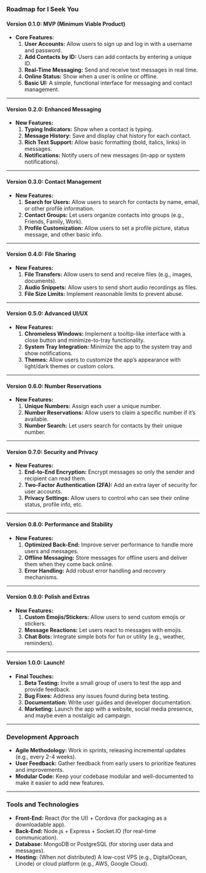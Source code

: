 ### **Roadmap for I Seek You**

#### **Version 0.1.0: MVP (Minimum Viable Product)**
- **Core Features:**
  1. **User Accounts:** Allow users to sign up and log in with a username and password.
  2. **Add Contacts by ID:** Users can add contacts by entering a unique ID.
  3. **Real-Time Messaging:** Send and receive text messages in real time.
  4. **Online Status:** Show when a user is online or offline.
  5. **Basic UI:** A simple, functional interface for messaging and contact management.

---

#### **Version 0.2.0: Enhanced Messaging**
- **New Features:**
  1. **Typing Indicators:** Show when a contact is typing.
  2. **Message History:** Save and display chat history for each contact.
  3. **Rich Text Support:** Allow basic formatting (bold, italics, links) in messages.
  4. **Notifications:** Notify users of new messages (in-app or system notifications).

---

#### **Version 0.3.0: Contact Management**
- **New Features:**
  1. **Search for Users:** Allow users to search for contacts by name, email, or other profile information.
  2. **Contact Groups:** Let users organize contacts into groups (e.g., Friends, Family, Work).
  3. **Profile Customization:** Allow users to set a profile picture, status message, and other basic info.

---

#### **Version 0.4.0: File Sharing**
- **New Features:**
  1. **File Transfers:** Allow users to send and receive files (e.g., images, documents).
  2. **Audio Snippets:** Allow users to send short audio recordings as files.
  3. **File Size Limits:** Implement reasonable limits to prevent abuse.

---

#### **Version 0.5.0: Advanced UI/UX**
- **New Features:**
  1. **Chromeless Windows:** Implement a tooltip-like interface with a close button and minimize-to-tray functionality.
  2. **System Tray Integration:** Minimize the app to the system tray and show notifications.
  3. **Themes:** Allow users to customize the app’s appearance with light/dark themes or custom colors.

---

#### **Version 0.6.0: Number Reservations**
- **New Features:**
  1. **Unique Numbers:** Assign each user a unique number.
  2. **Number Reservations:** Allow users to claim a specific number if it’s available.
  3. **Number Search:** Let users search for contacts by their unique number.

---

#### **Version 0.7.0: Security and Privacy**
- **New Features:**
  1. **End-to-End Encryption:** Encrypt messages so only the sender and recipient can read them.
  2. **Two-Factor Authentication (2FA):** Add an extra layer of security for user accounts.
  3. **Privacy Settings:** Allow users to control who can see their online status, profile info, etc.

---

#### **Version 0.8.0: Performance and Stability**
- **New Features:**
  1. **Optimized Back-End:** Improve server performance to handle more users and messages.
  2. **Offline Messaging:** Store messages for offline users and deliver them when they come back online.
  3. **Error Handling:** Add robust error handling and recovery mechanisms.

---

#### **Version 0.9.0: Polish and Extras**
- **New Features:**
  1. **Custom Emojis/Stickers:** Allow users to send custom emojis or stickers.
  2. **Message Reactions:** Let users react to messages with emojis.
  3. **Chat Bots:** Integrate simple bots for fun or utility (e.g., weather, reminders).

---

#### **Version 1.0.0: Launch!**
- **Final Touches:**
  1. **Beta Testing:** Invite a small group of users to test the app and provide feedback.
  2. **Bug Fixes:** Address any issues found during beta testing.
  3. **Documentation:** Write user guides and developer documentation.
  4. **Marketing:** Launch the app with a website, social media presence, and maybe even a nostalgic ad campaign.

---

### **Development Approach**
- **Agile Methodology:** Work in sprints, releasing incremental updates (e.g., every 2-4 weeks).
- **User Feedback:** Gather feedback from early users to prioritize features and improvements.
- **Modular Code:** Keep your codebase modular and well-documented to make it easier to add new features.

---

### **Tools and Technologies**
- **Front-End:** React (for the UI) + Cordova (for packaging as a downloadable app).
- **Back-End:** Node.js + Express + Socket.IO (for real-time communication).
- **Database:** MongoDB or PostgreSQL (for storing user data and messages).
- **Hosting:** (When not distributed) A low-cost VPS (e.g., DigitalOcean, Linode) or cloud platform (e.g., AWS, Google Cloud).
